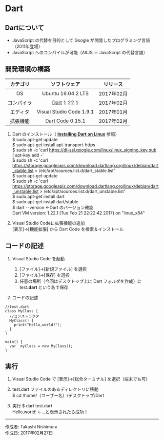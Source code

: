 # Dart

## Dartについて

* JavaScript の代替を目的として Google が開発したプログラミング言語（2011年登場）
* JavaScript へのコンパイルが可能（AltJS ＝ JavaScript の代替言語）

## 開発環境の構築

|カテゴリ|ソフトウェア|リリース|
|:--:|:--:|:--:|
|OS|Ubuntu 16.04.2 LTS|2017年02月|
|コンパイラ|[Dart](https://www.dartlang.org/install) 1.22.1|2017年02月|
|エディタ|Visual Studio Code 1.9.1|2017年01月|
|拡張機能|[Dart Code](https://github.com/Dart-Code/Dart-Code/releases) 0.15.1|2017年02月|

1. Dart のインストール（ <b>[Installing Dart on Linux](https://www.dartlang.org/install/linux)</b> 参照）  
    $ sudo apt-get update  
    $ sudo apt-get install apt-transport-https  
    $ sudo sh -c 'curl https://dl-ssl.google.com/linux/linux_signing_key.pub | apt-key add -'  
    $ sudo sh -c 'curl https://storage.googleapis.com/download.dartlang.org/linux/debian/dart_stable.list > /etc/apt/sources.list.d/dart_stable.list'  
    $ sudo apt-get update  
    $ sudo sh -c 'curl https://storage.googleapis.com/download.dartlang.org/linux/debian/dart_unstable.list > /etc/apt/sources.list.d/dart_unstable.list'  
    $ sudo apt-get install dart  
    $ sudo apt-get install dart/stable  
    $ dart --version ←Dart のバージョン確認  
    Dart VM version: 1.22.1 (Tue Feb 21 22:22:42 2017) on "linux_x64"

1. Visual Studio Codeに拡張機能の追加  
    [表示]→[機能拡張] から Dart Code を検索＆インストール

## コードの記述

1. Visual Studio Code を起動
    1. [ファイル]→[新規ファイル] を選択
    1. [ファイル]→[保存] を選択
    1. 任意の場所（今回はデスクトップ上に Dart フォルダを作成）に test<b>.dart</b> という名で保存

1. コードの記述
```
//test.dart
class MyClass {
  //コンストラクタ
  MyClass() {
    print("Hello,world!");
  }
}

main() {
  var _myClass = new MyClass();
}
```

## 実行

1. Visual Studio Code で [表示]→[総合ターミナル] を選択（端末でも可）

1. test.dart ファイルのあるディレクトリに移動  
$ cd /home/（ユーザー名）/デスクトップ/Dart

1. 実行
$ dart test.dart  
Hello,world! ←…と表示されたら成功！

***
作成者: Takashi Nishimura  
作成日: 2017年02月27日
